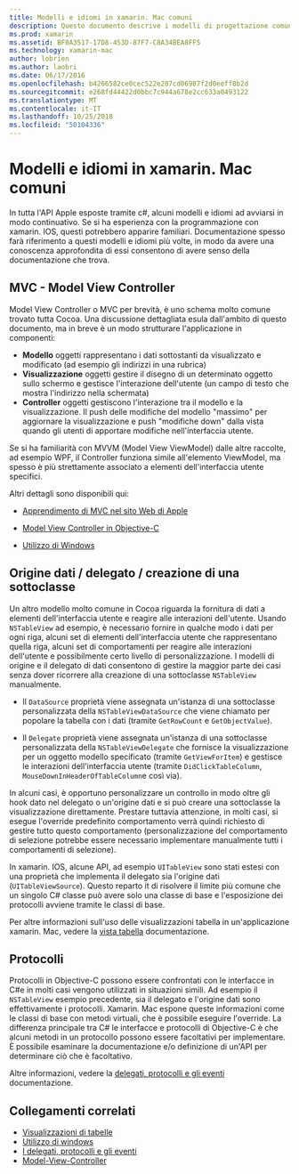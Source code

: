 ```yaml
---
title: Modelli e idiomi in xamarin. Mac comuni
description: Questo documento descrive i modelli di progettazione comuni usati durante la compilazione di App xamarin. Mac. Viene descritto il modello model-view-controller, i modelli dei dati di origine e il delegato e i protocolli.
ms.prod: xamarin
ms.assetid: BF0A3517-17D8-453D-87F7-C8A34BEA8FF5
ms.technology: xamarin-mac
author: lobrien
ms.author: laobri
ms.date: 06/17/2016
ms.openlocfilehash: b4266582ce0cec522e207cd06987f2d0eeff8b2d
ms.sourcegitcommit: e268fd44422d0bbc7c944a678e2cc633a0493122
ms.translationtype: MT
ms.contentlocale: it-IT
ms.lasthandoff: 10/25/2018
ms.locfileid: "50104336"
---
```

# <a name="common-patterns-and-idioms-in-xamarinmac"></a>Modelli e idiomi in xamarin. Mac comuni

In tutta l'API Apple esposte tramite c#, alcuni modelli e idiomi ad avviarsi in modo continuativo. Se si ha esperienza con la programmazione con xamarin. IOS, questi potrebbero apparire familiari. Documentazione spesso farà riferimento a questi modelli e idiomi più volte, in modo da avere una conoscenza approfondita di essi consentono di avere senso della documentazione che trova.

## <a name="mvc---model-view-controller"></a>MVC - Model View Controller

Model View Controller o MVC per brevità, è uno schema molto comune trovato tutta Cocoa. Una discussione dettagliata esula dall'ambito di questo documento, ma in breve è un modo strutturare l'applicazione in componenti:

- **Modello** oggetti rappresentano i dati sottostanti da visualizzato e modificato (ad esempio gli indirizzi in una rubrica)
- **Visualizzazione** oggetti gestire il disegno di un determinato oggetto sullo schermo e gestisce l'interazione dell'utente (un campo di testo che mostra l'indirizzo nella schermata)
- **Controller** oggetti gestiscono l'interazione tra il modello e la visualizzazione. Il push delle modifiche del modello "massimo" per aggiornare la visualizzazione e push "modifiche down" dalla vista quando gli utenti di apportare modifiche nell'interfaccia utente.

Se si ha familiarità con MVVM (Model View ViewModel) dalle altre raccolte, ad esempio WPF, il Controller funziona simile all'elemento ViewModel, ma spesso è più strettamente associato a elementi dell'interfaccia utente specifici.

Altri dettagli sono disponibili qui:

- [Apprendimento di MVC nel sito Web di Apple](https://developer.apple.com/library/ios/documentation/general/conceptual/devpedia-cocoacore/MVC.html)

- [Model View Controller in Objective-C](https://developer.apple.com/library/ios/documentation/general/conceptual/CocoaEncyclopedia/Model-View-Controller/Model-View-Controller.html)
- [Utilizzo di Windows](~/mac/user-interface/window.md)

## <a name="data-source--delegate--subclassing"></a>Origine dati / delegato / creazione di una sottoclasse

Un altro modello molto comune in Cocoa riguarda la fornitura di dati a elementi dell'interfaccia utente e reagire alle interazioni dell'utente. Usando `NSTableView` ad esempio, è necessario fornire in qualche modo i dati per ogni riga, alcuni set di elementi dell'interfaccia utente che rappresentano quella riga, alcuni set di comportamenti per reagire alle interazioni dell'utente e possibilmente certo livello di personalizzazione. I modelli di origine e il delegato di dati consentono di gestire la maggior parte dei casi senza dover ricorrere alla creazione di una sottoclasse `NSTableView` manualmente.

- Il `DataSource` proprietà viene assegnata un'istanza di una sottoclasse personalizzata della `NSTableViewDataSource` che viene chiamato per popolare la tabella con i dati (tramite `GetRowCount` e `GetObjectValue`).

- Il `Delegate` proprietà viene assegnata un'istanza di una sottoclasse personalizzata della `NSTableViewDelegate` che fornisce la visualizzazione per un oggetto modello specificato (tramite `GetViewForItem`) e gestisce le interazioni dell'interfaccia utente (tramite `DidClickTableColumn`, `MouseDownInHeaderOfTableColumn`e così via).

In alcuni casi, è opportuno personalizzare un controllo in modo oltre gli hook dato nel delegato o un'origine dati e si può creare una sottoclasse la visualizzazione direttamente. Prestare tuttavia attenzione, in molti casi, si esegue l'override predefinito comportamento verrà quindi richiesto di gestire tutto questo comportamento (personalizzazione del comportamento di selezione potrebbe essere necessario implementare manualmente tutti i comportamenti di selezione).

In xamarin. IOS, alcune API, ad esempio `UITableView` sono stati estesi con una proprietà che implementa il delegato sia l'origine dati (`UITableViewSource`). Questo reparto it di risolvere il limite più comune che un singolo C# classe può avere solo una classe di base e l'esposizione dei protocolli avviene tramite le classi di base.

Per altre informazioni sull'uso delle visualizzazioni tabella in un'applicazione xamarin. Mac, vedere la [vista tabella](~/mac/user-interface/table-view.md) documentazione.

## <a name="protocols"></a>Protocolli

Protocolli in Objective-C possono essere confrontati con le interfacce in C#e in molti casi vengono utilizzati in situazioni simili. Ad esempio il `NSTableView` esempio precedente, sia il delegato e l'origine dati sono effettivamente i protocolli. Xamarin. Mac espone queste informazioni come le classi di base con metodi virtuali, che è possibile eseguire l'override. La differenza principale tra C# le interfacce e protocolli di Objective-C è che alcuni metodi in un protocollo possono essere facoltativi per implementare. È possibile esaminare la documentazione e/o definizione di un'API per determinare ciò che è facoltativo.

Altre informazioni, vedere la [delegati, protocolli e gli eventi](~/ios/app-fundamentals/delegates-protocols-and-events.md) documentazione.



## <a name="related-links"></a>Collegamenti correlati

- [Visualizzazioni di tabelle](~/mac/user-interface/table-view.md)
- [Utilizzo di windows](~/mac/user-interface/window.md)
- [I delegati, protocolli e gli eventi](~/ios/app-fundamentals/delegates-protocols-and-events.md)
- [Model-View-Controller](https://developer.apple.com/library/ios/documentation/general/conceptual/CocoaEncyclopedia/Model-View-Controller/Model-View-Controller.html)
